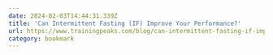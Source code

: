 ```yaml
---
date: 2024-02-03T14:44:31.339Z
title: 'Can Intermittent Fasting (IF) Improve Your Performance?'
url: https://www.trainingpeaks.com/blog/can-intermittent-fasting-if-improve-your-performance/
category: bookmark
---
```

